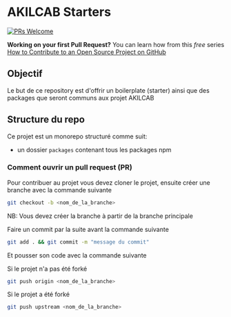 # AKILCAB Starters

[![PRs Welcome](https://img.shields.io/badge/PRs-welcome-brightgreen.svg?style=flat-square)](https://makeapullrequest.com)

**Working on your first Pull Request?** You can learn how from this _free_ series [How to Contribute to an Open Source Project on GitHub](https://kcd.im/pull-request)

## Objectif

Le but de ce repository est d'offrir un boilerplate (starter) ainsi que des packages que seront communs aux projet AKILCAB

## Structure du repo

Ce projet est un monorepo structuré comme suit:

- un dossier `packages` contenant tous les packages npm

### Comment ouvrir un pull request (PR)

Pour contribuer au projet vous devez cloner le projet, ensuite créer une branche avec la commande suivante

```bash
git checkout -b <nom_de_la_branche>
```
NB: Vous devez créer la branche à partir de la branche principale

Faire un commit par la suite avant la commande suivante

```bash
git add . && git commit -m "message du commit"
```

Et pousser son code avec la commande suivante

Si le projet n'a pas été forké

```bash
git push origin <nom_de_la_branche>
```

Si le projet a été forké

```bash
git push upstream <nom_de_la_branche>
```